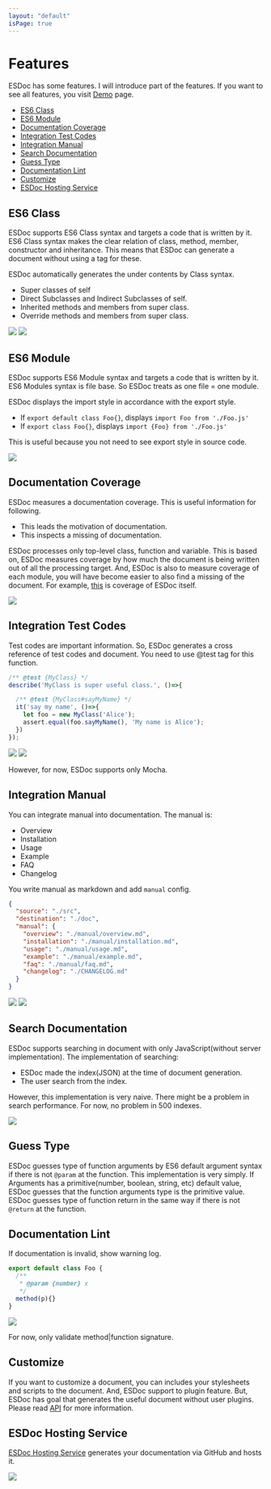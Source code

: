 ```yaml
---
layout: "default"
isPage: true
---
```


# Features
ESDoc has some features.
I will introduce part of the features.
If you want to see all features, you visit [Demo](./#demo) page.

- [ES6 Class](#es6-class)
- [ES6 Module](#es6-module)
- [Documentation Coverage](#documentation-coverage)
- [Integration Test Codes](#integration-test-codes)
- [Integration Manual](#integration-manual)
- [Search Documentation](#search-documentation)
- [Guess Type](#guess-type)
- [Documentation Lint](#documentation-lint)
- [Customize](#customize)
- [ESDoc Hosting Service](#esdoc-hosting-service)


## ES6 Class
ESDoc supports ES6 Class syntax and targets a code that is written by it.
ES6 Class syntax makes the clear relation of class, method, member, constructor and inheritance.
This means that ESDoc can generate a document without using a tag for these.

ESDoc automatically generates the under contents by Class syntax.

- Super classes of self
- Direct Subclasses and Indirect Subclasses of self.
- Inherited methods and members from super class.
- Override methods and members from super class.

<img src="./image/feature/class1.png" class="screen-shot">

<img src="./image/feature/class2.png" class="screen-shot">

## ES6 Module
ESDoc supports ES6 Module syntax and targets a code that is written by it.
ES6 Modules syntax is file base. So ESDoc treats as one file = one module.

ESDoc displays the import style in accordance with the export style.
- If ``export default class Foo{}``, displays ``import Foo from './Foo.js'``
- If ``export class Foo{}``, displays ``import {Foo} from './Foo.js'``

This is useful because you not need to see export style in source code.

<img src="./image/feature/module1.png" class="screen-shot">

## Documentation Coverage
ESDoc measures a documentation coverage. This is useful information for following.
- This leads the motivation of documentation.
- This inspects a missing of documentation.

ESDoc processes only top-level class, function and variable.
This is based on, ESDoc measures coverage by how much the document is being written out of all the processing target.
And, ESDoc is also to measure coverage of each module, you will have become easier to also find a missing of the document.
For example, [this](./esdoc/source.html) is coverage of ESDoc itself.

<img src="./image/feature/coverage1.png" class="screen-shot">

## Integration Test Codes
Test codes are important information.
So, ESDoc generates a cross reference of test codes and document.
You need to use @test tag for this function.

```javascript
/** @test {MyClass} */
describe('MyClass is super useful class.', ()=>{

  /** @test {MyClass#sayMyName} */
  it('say my name', ()=>{
    let foo = new MyClass('Alice');
    assert.equal(foo.sayMyName(), 'My name is Alice');
  })
});
```

<img src="./image/feature/test1.png" class="screen-shot">

<img src="./image/feature/test2.png" class="screen-shot">

However, for now, ESDoc supports only Mocha.

## Integration Manual
You can integrate manual into documentation. The manual is:
- Overview
- Installation
- Usage
- Example
- FAQ
- Changelog

You write manual as markdown and add ``manual`` config.

```json
{
  "source": "./src",
  "destination": "./doc",
  "manual": {
    "overview": "./manual/overview.md",
    "installation": "./manual/installation.md",
    "usage": "./manual/usage.md",
    "example": "./manual/example.md",
    "faq": "./manual/faq.md",
    "changelog": "./CHANGELOG.md"
  }
}
```

<img src="./image/feature/manual1.png" class="screen-shot">

<img src="./image/feature/manual2.png" class="screen-shot">

## Search Documentation
ESDoc supports searching in document with only JavaScript(without server implementation).
The implementation of searching:
- ESDoc made the index(JSON) at the time of document generation.
- The user search from the index.

However, this implementation is very naive. There might be a problem in search performance. For now, no problem in 500 indexes.

<img src="./image/feature/search1.png" class="screen-shot">

## Guess Type
ESDoc guesses type of function arguments by ES6 default argument syntax if there is not  ``@param`` at the function.
This implementation is very simply. If Arguments has a primitive(number, boolean, string, etc) default value, ESDoc guesses that the function arguments type is the primitive value.
ESDoc guesses type of function return in the same way if there is not ``@return`` at the function.

## Documentation Lint
If documentation is invalid, show warning log.

```javascript
export default class Foo {
  /**
   * @param {number} x
   */
  method(p){}
}
```

<img src="./image/feature/lint.png" class="screen-shot">

For now, only validate method|function signature.

## Customize
If you want to customize a document, you can includes your stylesheets and scripts to the document.
And, ESDoc support to plugin feature. But, ESDoc has goal that generates the useful document without user plugins.
Please read [API](/api.html) for more information.

## ESDoc Hosting Service
[ESDoc Hosting Service](https://doc.esdoc.org) generates your documentation via GitHub and hosts it.

<img src="./image/feature/hosting1.png" class="screen-shot">
